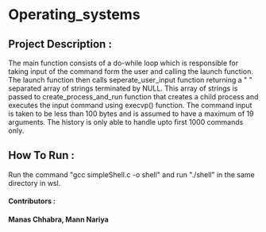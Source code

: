 # Operating_systems
## Project Description :
The main function consists of a do-while loop which is responsible for taking input of the command form the user and calling the launch function. The launch function then calls seperate_user_input function returning a " " separated array of strings
terminated by NULL. This array of strings is passed to create_process_and_run function that creates a child process and executes the input command using execvp() function.
The command input is taken to be less than 100 bytes and is assumed to have a maximum of 19 arguments. The history is only able to handle upto first 1000 commands only.

## How To Run :
Run the command "gcc simpleShell.c -o shell" and run "./shell" in the same directory in wsl.


#### Contributors : 
#### Manas Chhabra, Mann Nariya
